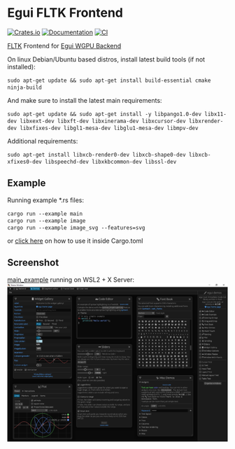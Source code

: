 # Egui FLTK Frontend

[![Crates.io](https://img.shields.io/crates/v/egui-fltk-frontend.svg)](https://crates.io/crates/egui-fltk-frontend)
[![Documentation](https://docs.rs/egui-fltk-frontend/badge.svg)](https://docs.rs/egui-fltk-frontend)
[![CI](https://github.com/Ar37-rs/egui-fltk-frontend/actions/workflows/ci.yml/badge.svg)](https://github.com/Ar37-rs/egui-fltk-frontend/actions/workflows/ci.yml)

[FLTK](https://github.com/fltk-rs/fltk-rs) Frontend for [Egui WGPU Backend](https://github.com/hasenbanck/egui_wgpu_backend)

On linux Debian/Ubuntu based distros, install latest build tools (if not installed):

```
sudo apt-get update && sudo apt-get install build-essential cmake ninja-build
```

And make sure to install the latest main requirements:

```
sudo apt-get update && sudo apt-get install -y libpango1.0-dev libx11-dev libxext-dev libxft-dev libxinerama-dev libxcursor-dev libxrender-dev libxfixes-dev libgl1-mesa-dev libglu1-mesa-dev libmpv-dev
```

Additional requirements:

```
sudo apt-get install libxcb-render0-dev libxcb-shape0-dev libxcb-xfixes0-dev libspeechd-dev libxkbcommon-dev libssl-dev
```

## Example

Running example *.rs files:

```
cargo run --example main
cargo run --example image
cargo run --example image_svg --features=svg
```

or [click here](https://github.com/Ar37-rs/egui-fltk-frontend/tree/main/examples) on how to use it inside Cargo.toml

## Screenshot
[main_example](https://github.com/Ar37-rs/egui-fltk-frontend/tree/main/examples/main_example) running on WSL2 + X Server:
![alt_test](screenshot/main.png)
